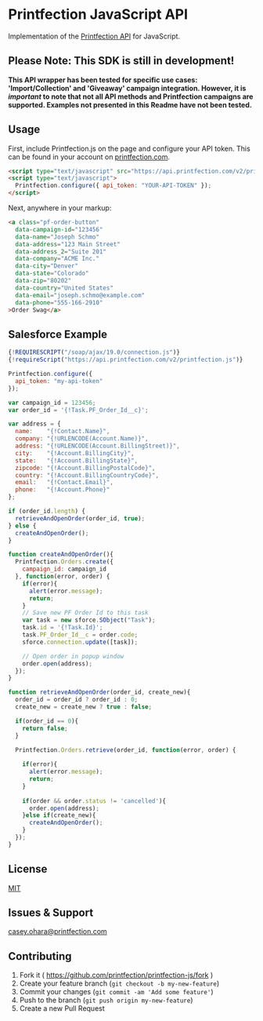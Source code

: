 # Printfection JavaScript API

Implementation of the [Printfection API](http://printfection.github.io/API-Documentation) for JavaScript.

## Please Note: This SDK is still in development!

**This API wrapper has been tested for specific use cases: 'Import/Collection' and 'Giveaway' campaign integration. However, it is _important_ to note that not all API methods and Printfection campaigns are supported. Examples not presented in this Readme have not been tested.**

## Usage

First, include Printfection.js on the page and configure your API token. This can be found in your account on [printfection.com](http://printfection.com).

```html
<script type="text/javascript" src="https://api.printfection.com/v2/printfection.js"></script>
<script type="text/javascript">
  Printfection.configure({ api_token: "YOUR-API-TOKEN" });
</script>
```

Next, anywhere in your markup:

```html
<a class="pf-order-button"
  data-campaign-id="123456"
  data-name="Joseph Schmo"
  data-address="123 Main Street"
  data-address_2="Suite 201"
  data-company="ACME Inc."
  data-city="Denver"
  data-state="Colorado"
  data-zip="80202"
  data-country="United States"
  data-email="joseph.schmo@example.com"
  data-phone="555-166-2910"
>Order Swag</a>
```


## Salesforce Example

```javascript
{!REQUIRESCRIPT("/soap/ajax/19.0/connection.js")}
{!requireScript("https://api.printfection.com/v2/printfection.js")}

Printfection.configure({
  api_token: "my-api-token"
});

var campaign_id = 123456;
var order_id = '{!Task.PF_Order_Id__c}';

var address = {
  name:    "{!Contact.Name}",
  company: "{!URLENCODE(Account.Name)}",
  address: "{!URLENCODE(Account.BillingStreet)}",
  city:    "{!Account.BillingCity}",
  state:   "{!Account.BillingState}",
  zipcode: "{!Account.BillingPostalCode}",
  country: "{!Account.BillingCountryCode}",
  email:   "{!Contact.Email}",
  phone:   "{!Account.Phone}"
};

if (order_id.length) {
  retrieveAndOpenOrder(order_id, true);
} else {
  createAndOpenOrder();
}

function createAndOpenOrder(){
  Printfection.Orders.create({
    campaign_id: campaign_id
  }, function(error, order) {
    if(error){
      alert(error.message);
      return;
    }    
    // Save new PF Order Id to this task
    var task = new sforce.SObject("Task");
    task.id = '{!Task.Id}';
    task.PF_Order_Id__c = order.code;
    sforce.connection.update([task]);

    // Open order in popup window
    order.open(address);
  });
}

function retrieveAndOpenOrder(order_id, create_new){
  order_id = order_id ? order_id : 0;
  create_new = create_new ? true : false;

  if(order_id == 0){
    return false;
  }

  Printfection.Orders.retrieve(order_id, function(error, order) {
  
    if(error){
      alert(error.message);
      return;
    }
    
    if(order && order.status != 'cancelled'){
      order.open(address);
    }else if(create_new){
      createAndOpenOrder();
    }
  });
}

```


## License

[MIT](LICENSE.txt)

## Issues & Support

[casey.ohara@printfection.com](mailto:casey.ohara@printfection.com)

## Contributing

1. Fork it ( https://github.com/printfection/printfection-js/fork )
2. Create your feature branch (`git checkout -b my-new-feature`)
3. Commit your changes (`git commit -am 'Add some feature'`)
4. Push to the branch (`git push origin my-new-feature`)
5. Create a new Pull Request

